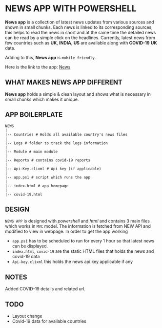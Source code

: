 #  NEWS APP WITH POWERSHELL

**News app** is a collection of latest news updates from various sources and shown in small chunks. Each news is linked to its corresponding sources, this helps to read the news in short and at the same time the detailed news can be read by a simple click on the headlines. Currently, latest news from few countries such as **UK**, **INDIA**, **US** are available along with **COVID-19** **UK** data.

Adding to this, **News app** is `mobile friendly`.

Here is the link to the app: [News](https://hkarthik7.github.io/News)

## WHAT MAKES NEWS APP DIFFERENT

**News app** holds a simple & clean layout and shows what is necessary in small chunks which makes it unique.

## APP BOILERPLATE

    NEWS
    |
    |-- Countries # Holds all available country's news files
    |
    |-- Logs # folder to track the logs information
    |
    |-- Module # main module
    |
    |-- Reports # contains covid-19 reports
    |
    |-- Api-Key.clixml # Api key (if applicable)
    |
    |-- app.ps1 # script which runs the app
    |
    |-- index.html # app homepage
    |
    |-- covid-19.html

## DESIGN

`NEWS APP` is designed with *powershell* and *html* and contains 3 main files which works in `MVC` model. The information is fetched from NEW API and modified to view in webpage. In order to get the app working

- `app.ps1` has to be scheduled to run for every 1 hour so that latest news can be displayed.
- `index.html`, `covid-19` are the static HTML files that holds the news and covid-19 data
- `Api-key.clixml` this holds the news api key applicable if any

## NOTES

Added COVID-19 details and related url.

## TODO

- Layout change
- Covid-19 data for available countries
